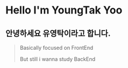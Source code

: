 # Hello I'm YoungTak Yoo

## 안녕하세요 유영탁이라고 합니다.

>Basically focused on FrontEnd
>
>But still i wanna study BackEnd
